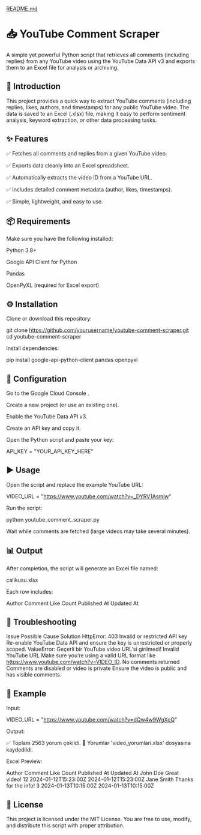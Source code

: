 [README.md](https://github.com/user-attachments/files/22959513/README.md)
# 📥 YouTube Comment Scraper

A simple yet powerful Python script that retrieves all comments (including replies) from any YouTube video using the YouTube Data API v3 and exports them to an Excel file for analysis or archiving.


## 🧩 Introduction

This project provides a quick way to extract YouTube comments (including replies, likes, authors, and timestamps) for any public YouTube video.
The data is saved to an Excel (.xlsx) file, making it easy to perform sentiment analysis, keyword extraction, or other data processing tasks.

## ✨ Features

✅ Fetches all comments and replies from a given YouTube video.

✅ Exports data cleanly into an Excel spreadsheet.

✅ Automatically extracts the video ID from a YouTube URL.

✅ Includes detailed comment metadata (author, likes, timestamps).

✅ Simple, lightweight, and easy to use.

## 📦 Requirements

Make sure you have the following installed:

Python 3.8+

Google API Client for Python

Pandas

OpenPyXL (required for Excel export)

## ⚙️ Installation

Clone or download this repository:

git clone https://github.com/yourusername/youtube-comment-scraper.git
cd youtube-comment-scraper


Install dependencies:

pip install google-api-python-client pandas openpyxl

## 🔐 Configuration

Go to the Google Cloud Console
.

Create a new project (or use an existing one).

Enable the YouTube Data API v3.

Create an API key and copy it.

Open the Python script and paste your key:

API_KEY = "YOUR_API_KEY_HERE"

## ▶️ Usage

Open the script and replace the example YouTube URL:

VIDEO_URL = "https://www.youtube.com/watch?v=_DYRV1Asmjw"


Run the script:

python youtube_comment_scraper.py


Wait while comments are fetched (large videos may take several minutes).

## 📊 Output

After completion, the script will generate an Excel file named:

calikusu.xlsx


Each row includes:

Author	Comment	Like Count	Published At	Updated At
## 🧰 Troubleshooting
Issue	Possible Cause	Solution
HttpError: 403	Invalid or restricted API key	Re-enable YouTube Data API and ensure the key is unrestricted or properly scoped.
ValueError: Geçerli bir YouTube video URL'si girilmedi!	Invalid YouTube URL	Make sure you’re using a valid URL format like https://www.youtube.com/watch?v=VIDEO_ID.
No comments returned	Comments are disabled or video is private	Ensure the video is public and has visible comments.
## 🧪 Example

Input:

VIDEO_URL = "https://www.youtube.com/watch?v=dQw4w9WgXcQ"


Output:

✅ Toplam 2563 yorum çekildi.
💾 Yorumlar 'video_yorumlari.xlsx' dosyasına kaydedildi.


Excel Preview:

Author	Comment	Like Count	Published At	Updated At
John Doe	Great video!	12	2024-01-12T15:23:00Z	2024-01-12T15:23:00Z
Jane Smith	Thanks for the info!	3	2024-01-13T10:15:00Z	2024-01-13T10:15:00Z
## 🪪 License

This project is licensed under the MIT License.
You are free to use, modify, and distribute this script with proper attribution.

  
